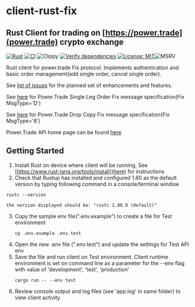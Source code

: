 # **client-rust-fix**
## Rust Client for trading on [https://power.trade](power.trade) crypto exchange

[![Rust](https://github.com/laisee/client-rust-fix/actions/workflows/rust.yml/badge.svg)](https://github.com/laisee/client-rust-fix/actions/workflows/rust.yml) 
[![CI](https://github.com/laisee/client-rust-fix/actions/workflows/ci.yml/badge.svg)](https://github.com/laisee/client-rust-fix/actions/workflows/ci.yml) 
![Clippy](https://github.com/laisee/client-rust-fix/actions/workflows/clippy.yml/badge.svg)
[![Verify dependencies](https://github.com/laisee/client-rust-fix/actions/workflows/dependencies.yml/badge.svg)](https://github.com/laisee/client-rust-fix/actions/workflows/dependencies.yml) [![License: MIT](https://img.shields.io/badge/License-MIT-yellow.svg)](https://opensource.org/licenses/MIT)![MSRV](https://img.shields.io/badge/MSRV-1.80.0-orange)


Rust client for power.trade Fix protocol. 
Implements authentication and basic order management(add single order, cancel single order). 

See [list of issues](https://github.com/laisee/client-rust-fix/issues) for the planned set of enhancements and features.  

See [here](https://power-trade.github.io/api-docs-source/fix_order_entry.html) for Power.Trade Single Leg Order Fix message specification(Fix MsgType='D')

See [here](https://power-trade.github.io/api-docs-source/fix_order_entry.html#_introduction) for Power.Trade Drop Copy Fix message specification(Fix MsgType='8')

Power.Trade API home page can be found [here](https://support.power.trade/api/api-overview)

## Getting Started
1. Install Rust on device where client will be running. See [https://www.rust-lang.org/tools/install](here) for instructions
2. Check that Rustup has installed and configured 1.80 as the default version by typing following command in a console/terminal window
  ```
  rustc --version
  ```
    the version displayed should be: "rustc 1.80.0 (default)"
3. Copy the sample env file(".env.example") to create a file for Test environment
   ```
   cp .env.example .env.test
   ```
4. Open the new .env file (".env.test") and update the settings for Test API env
5. Save the file and run client on Test environment. 
   Client runtime environment is set on command line as a parameter for the --env flag with value of 'development', 'test', 'production' 
   ```
   cargo run -- --env test
   ```
6. Review console output and log files (see 'app.log' in same folder) to view client activity
   
   
